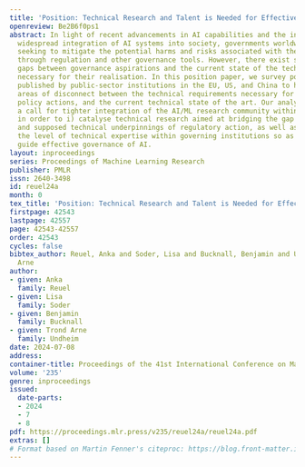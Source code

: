 ```yaml
---
title: 'Position: Technical Research and Talent is Needed for Effective AI Governance'
openreview: Be2B6f0ps1
abstract: In light of recent advancements in AI capabilities and the increasingly
  widespread integration of AI systems into society, governments worldwide are actively
  seeking to mitigate the potential harms and risks associated with these technologies
  through regulation and other governance tools. However, there exist significant
  gaps between governance aspirations and the current state of the technical tooling
  necessary for their realisation. In this position paper, we survey policy documents
  published by public-sector institutions in the EU, US, and China to highlight specific
  areas of disconnect between the technical requirements necessary for enacting proposed
  policy actions, and the current technical state of the art. Our analysis motivates
  a call for tighter integration of the AI/ML research community within AI governance
  in order to i) catalyse technical research aimed at bridging the gap between current
  and supposed technical underpinnings of regulatory action, as well as ii) increase
  the level of technical expertise within governing institutions so as to inform and
  guide effective governance of AI.
layout: inproceedings
series: Proceedings of Machine Learning Research
publisher: PMLR
issn: 2640-3498
id: reuel24a
month: 0
tex_title: 'Position: Technical Research and Talent is Needed for Effective {AI} Governance'
firstpage: 42543
lastpage: 42557
page: 42543-42557
order: 42543
cycles: false
bibtex_author: Reuel, Anka and Soder, Lisa and Bucknall, Benjamin and Undheim, Trond
  Arne
author:
- given: Anka
  family: Reuel
- given: Lisa
  family: Soder
- given: Benjamin
  family: Bucknall
- given: Trond Arne
  family: Undheim
date: 2024-07-08
address:
container-title: Proceedings of the 41st International Conference on Machine Learning
volume: '235'
genre: inproceedings
issued:
  date-parts:
  - 2024
  - 7
  - 8
pdf: https://proceedings.mlr.press/v235/reuel24a/reuel24a.pdf
extras: []
# Format based on Martin Fenner's citeproc: https://blog.front-matter.io/posts/citeproc-yaml-for-bibliographies/
---
```

